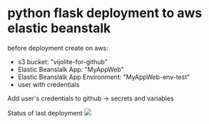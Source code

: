 # python flask deployment to aws elastic beanstalk
before deployment create on aws:
- s3 bucket: "vijolite-for-github"
- Elastic Beanslalk App: "MyAppWeb"
- Elastic Beanslalk App Environment: "MyAppWeb-env-test"
- user with credentials

Add user's credentials to github -> secrets and variables

Status of last deployment
<img src="https://github.com/Vijolite/test_git/workflows/CI-CD-pipeline-to-AWS-Elastic-Bean-Stock/badge.svg"><br>
